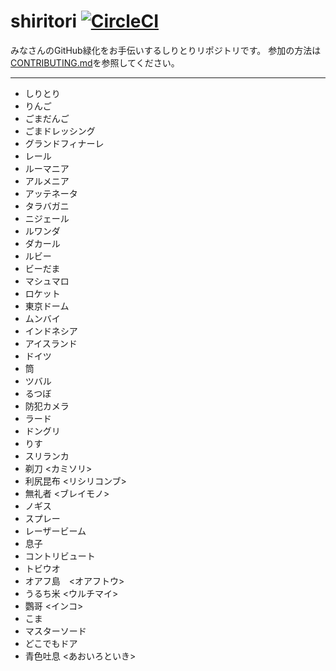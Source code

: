 # shiritori [![CircleCI](https://circleci.com/gh/laco0416/shiritori/tree/master.svg?style=svg)](https://circleci.com/gh/lacolaco/shiritori/tree/master)

みなさんのGitHub緑化をお手伝いするしりとりリポジトリです。
参加の方法は[CONTRIBUTING.md](CONTRIBUTING.md)を参照してください。

----

* しりとり
* りんご
* ごまだんご
* ごまドレッシング
* グランドフィナーレ
* レール
* ルーマニア
* アルメニア
* アッテネータ
* タラバガニ
* ニジェール
* ルワンダ
* ダカール
* ルビー
* ビーだま
* マシュマロ
* ロケット
* 東京ドーム
* ムンバイ
* インドネシア
* アイスランド
* ドイツ
* 筒
* ツバル
* るつぼ
* 防犯カメラ
* ラード
* ドングリ
* りす
* スリランカ
* 剃刀 <カミソリ>
* 利尻昆布 <リシリコンブ>
* 無礼者 <ブレイモノ>
* ノギス
* スプレー
* レーザービーム
* 息子
* コントリビュート
* トビウオ
* オアフ島　<オアフトウ>
* うるち米 <ウルチマイ>
* 鸚哥 <インコ>
* こま
* マスターソード
* どこでもドア
* 青色吐息 <あおいろといき>
